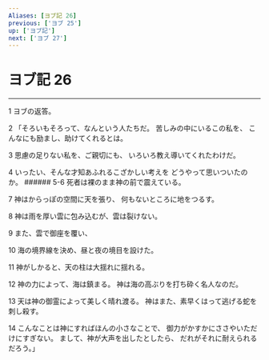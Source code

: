 ```yaml
---
Aliases: [ヨブ記 26]
previous: ['ヨブ 25']
up: ['ヨブ記']
next: ['ヨブ 27']
---
```

# ヨブ記 26

***




1 
ヨブの返答。 



2 
「そろいもそろって、なんという人たちだ。 苦しみの中にいるこの私を、 こんなにも励まし、助けてくれるとは。 



3 
思慮の足りない私を、ご親切にも、 いろいろ教え導いてくれたわけだ。 



4 
いったい、そんな才知あふれるこざかしい考えを どうやって思いついたのか。 ###### 5-6 死者は裸のまま神の前で震えている。 



7 
神はからっぽの空間に天を張り、 何もないところに地をつるす。 



8 
神は雨を厚い雲に包み込むが、雲は裂けない。 



9 
また、雲で御座を覆い、 



10 
海の境界線を決め、昼と夜の境目を設けた。 



11 
神がしかると、天の柱は大揺れに揺れる。 



12 
神の力によって、海は鎮まる。 神は海の高ぶりを打ち砕く名人なのだ。 



13 
天は神の御霊によって美しく晴れ渡る。 神はまた、素早くはって逃げる蛇を刺し殺す。 



14 
こんなことは神にすればほんの小さなことで、 御力がかすかにささやいただけにすぎない。 まして、神が大声を出したとしたら、 だれがそれに耐えられるだろう。」
